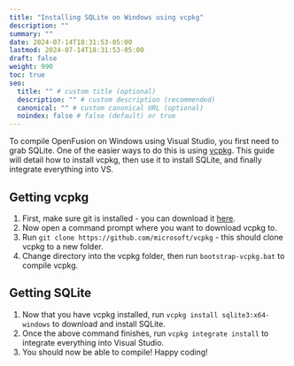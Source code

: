 ```yaml
---
title: "Installing SQLite on Windows using vcpkg"
description: ""
summary: ""
date: 2024-07-14T18:31:53-05:00
lastmod: 2024-07-14T18:31:53-05:00
draft: false
weight: 990
toc: true
seo:
  title: "" # custom title (optional)
  description: "" # custom description (recommended)
  canonical: "" # custom canonical URL (optional)
  noindex: false # false (default) or true
---
```


To compile OpenFusion on Windows using Visual Studio, you first need to grab SQLite. One of the easier ways to do this is using [vcpkg](https://github.com/microsoft/vcpkg). This guide will detail how to install vcpkg, then use it to install SQLite, and finally integrate everything into VS.

## Getting vcpkg
1. First, make sure git is installed - you can download it [here](https://git-scm.com/download/win).
2. Now open a command prompt where you want to download vcpkg to.
3. Run ``git clone https://github.com/microsoft/vcpkg`` - this should clone vcpkg to a new folder.
4. Change directory into the vcpkg folder, then run ``bootstrap-vcpkg.bat`` to compile vcpkg.

## Getting SQLite
1. Now that you have vcpkg installed, run ``vcpkg install sqlite3:x64-windows`` to download and install SQLite.
2. Once the above command finishes, run ``vcpkg integrate install`` to integrate everything into Visual Studio.
3. You should now be able to compile! Happy coding!
